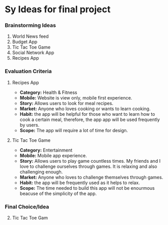 # Sy Ideas for final project

### Brainstorming Ideas
1. World News feed
2. Budget App
3. Tic Tac Toe Game
4. Social Network App
5. Recipes App

### Evaluation Criteria
1. Recipes App 
    - **Category:** Health & Fitness 
    - **Mobile:** Website is view only, mobile first experience.
    - **Story:** Allows users to look for meal recipes.
    - **Market:** Anyone who loves cooking or wants to learn cooking.
    - **Habit:** the app will be helpful for those who want to learn how to cook a certain meal, therefore, the app app will be used frequently by users.
    - **Scope:** The app will require a lot of time for design.
    
    
2. Tic Tac Toe Game
    - **Category:** Entertainment 
    - **Mobile:**  Mobile app experience.
    - **Story:** Allows users to play game countless times. My friends and I love to challenge ourselves through games. It is relaxing and also challenging enough.
    - **Market:** Anyone who loves to challenge themselves through games.
    - **Habit:** the app will be frequently used as it helps to relax.
    - **Scope:** The time needed to build this app will not be enourmous beacuse of the simplicity of the app.

### Final Choice/Idea
2. Tic Tac Toe Gam
